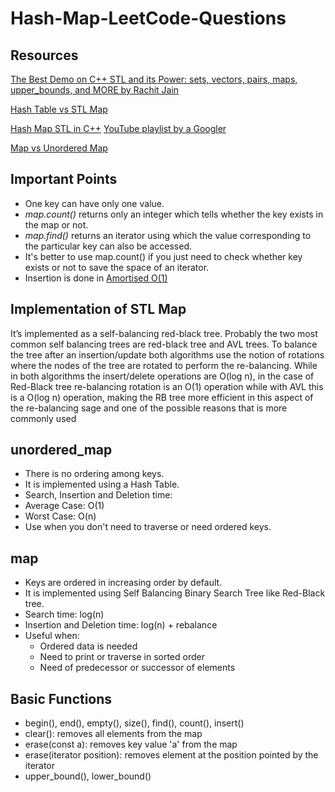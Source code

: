 # Hash-Map-LeetCode-Questions

## Resources

[The Best Demo on C++ STL and its Power: sets, vectors, pairs, maps, upper_bounds, and MORE by Rachit Jain](https://www.youtube.com/playlist?list=PLfBJlB6T2eOvyt21CIX_PMmhOgWHiFVab)

[Hash Table vs STL Map](https://www.geeksforgeeks.org/hash-table-vs-stl-map/)

[Hash Map STL in C++](https://www.studytonight.com/cpp/stl/stl-container-map)
[YouTube playlist by a Googler](https://www.youtube.com/watch?v=2E54GqF0H4s&list=PLDV1Zeh2NRsDH5Wq-Vk5tDb8gH03cULZS)

[Map vs Unordered Map](https://www.geeksforgeeks.org/map-vs-unordered_map-c/)

## Important Points
- One key can have only one value.
- *map.count()* returns only an integer which tells whether the key exists in the map or not.
- *map.find()* returns an iterator using which the value corresponding to the particular key can also be accessed.
- It's better to use map.count() if you just need to check whether key exists or not to save the space of an iterator.
- Insertion is done in [Amortised O(1)](https://www.geeksforgeeks.org/analysis-algorithm-set-5-amortized-analysis-introduction/) 

## Implementation of STL Map
It’s implemented as a self-balancing red-black tree. Probably the two most common self balancing trees are red-black tree and AVL trees. To balance the tree after an insertion/update both algorithms use the notion of rotations where the nodes of the tree are rotated to perform the re-balancing. While in both algorithms the insert/delete operations are O(log n), in the case of Red-Black tree re-balancing rotation is an O(1) operation while with AVL this is a O(log n) operation, making the RB tree more efficient in this aspect of the re-balancing sage and one of the possible reasons that is more commonly used
## unordered_map
- There is no ordering among keys.
- It is implemented using a Hash Table.
- Search, Insertion and Deletion time:
- Average Case: O(1)
- Worst Case: O(n)
- Use when you don't need to traverse or need ordered keys.
## map
- Keys are ordered in increasing order by default.
- It is implemented using Self Balancing Binary Search Tree like Red-Black tree.
- Search time: log(n)
- Insertion and Deletion time: log(n) + rebalance
- Useful when:
  - Ordered data is needed
  - Need to print or traverse in sorted order
  - Need of predecessor or successor of elements
## Basic Functions
- begin(), end(), empty(), size(), find(), count(), insert()
- clear(): removes all elements from the map
- erase(const a): removes key value 'a' from the map
- erase(iterator position): removes element at the position pointed by the iterator
- upper_bound(), lower_bound()

